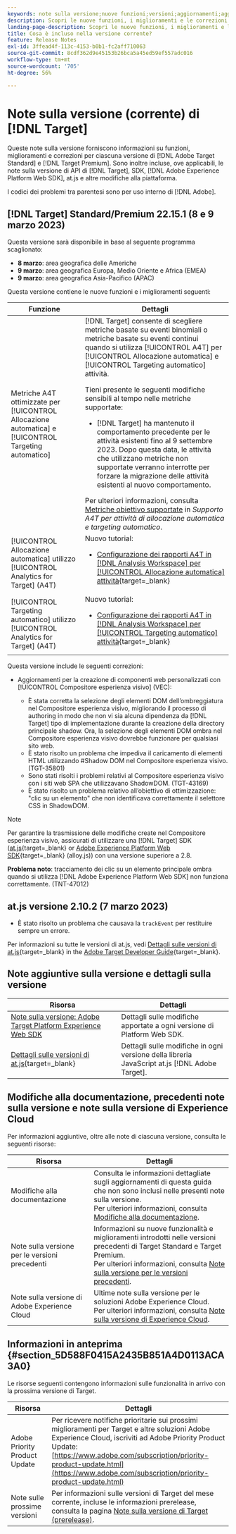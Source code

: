 ```yaml
---
keywords: note sulla versione;nuove funzioni;versioni;aggiornamenti;aggiornamento;versione;miglioramento;miglioramenti;correzioni;correzioni di bug;aggiornamenti
description: Scopri le nuove funzioni, i miglioramenti e le correzioni inclusi nella versione corrente di  [!DNL Adobe Target], compresi SDK, API e librerie JavaScript.
landing-page-description: Scopri le nuove funzioni, i miglioramenti e le correzioni inclusi nella versione corrente di  [!DNL Adobe Target].
title: Cosa è incluso nella versione corrente?
feature: Release Notes
exl-id: 3ffead4f-113c-4153-b0b1-fc2aff710063
source-git-commit: 8cdf362d9e45153b26bca5a45ed59ef557adc016
workflow-type: tm+mt
source-wordcount: '705'
ht-degree: 56%

---
```


# Note sulla versione (corrente) di [!DNL Target]

Queste note sulla versione forniscono informazioni su funzioni, miglioramenti e correzioni per ciascuna versione di [!DNL Adobe Target Standard] e [!DNL Target Premium]. Sono inoltre incluse, ove applicabili, le note sulla versione di API di [!DNL Target], SDK, [!DNL Adobe Experience Platform Web SDK], at.js e altre modifiche alla piattaforma.

I codici dei problemi tra parentesi sono per uso interno di [!DNL Adobe].

## [!DNL Target] Standard/Premium 22.15.1 (8 e 9 marzo 2023)

Questa versione sarà disponibile in base al seguente programma scaglionato:

* **8 marzo**: area geografica delle Americhe
* **9 marzo**: area geografica Europa, Medio Oriente e Africa (EMEA)
* **9 marzo**: area geografica Asia-Pacifico (APAC)

Questa versione contiene le nuove funzioni e i miglioramenti seguenti:

| Funzione | Dettagli |
| --- | --- |
| Metriche A4T ottimizzate per [!UICONTROL Allocazione automatica] e [!UICONTROL Targeting automatico] | [!DNL Target] consente di scegliere metriche basate su eventi binomiali o metriche basate su eventi continui quando si utilizza [!UICONTROL A4T] per [!UICONTROL Allocazione automatica] e [!UICONTROL Targeting automatico] attività.<P>Tieni presente le seguenti modifiche sensibili al tempo nelle metriche supportate:<ul><li>[!DNL Target] ha mantenuto il comportamento precedente per le attività esistenti fino al 9 settembre 2023. Dopo questa data, le attività che utilizzano metriche non supportate verranno interrotte per forzare la migrazione delle attività esistenti al nuovo comportamento.</li></ul>Per ulteriori informazioni, consulta [Metriche obiettivo supportate](/help/main/c-integrating-target-with-mac/a4t/a4t-at-aa.md#supported) in *Supporto A4T per attività di allocazione automatica e targeting automatico*. |
| [!UICONTROL Allocazione automatica] utilizzo [!UICONTROL Analytics for Target] (A4T) | Nuovo tutorial:<ul><li>[Configurazione dei rapporti A4T in [!DNL Analysis Workspace] per [!UICONTROL Allocazione automatica] attività](https://experienceleague.adobe.com/docs/target-learn/tutorials/integrations/set-up-a4t-reports-in-analysis-workspace-for-auto-allocate-activities.html){target=_blank}</li></ul> |
| [!UICONTROL Targeting automatico] utilizzo [!UICONTROL Analytics for Target] (A4T) | Nuovo tutorial:<ul><li>[Configurazione dei rapporti A4T in [!DNL Analysis Workspace] per [!UICONTROL Targeting automatico] attività](https://experienceleague.adobe.com/docs/target-learn/tutorials/integrations/set-up-a4t-reports-in-analysis-workspace-for-auto-target-activities.html){target=_blank}</li></ul> |

Questa versione include le seguenti correzioni:

* Aggiornamenti per la creazione di componenti web personalizzati con [!UICONTROL Compositore esperienza visivo] (VEC):

   * È stata corretta la selezione degli elementi DOM dell’ombreggiatura nel Compositore esperienza visivo, migliorando il processo di authoring in modo che non vi sia alcuna dipendenza da [!DNL Target] tipo di implementazione durante la creazione della directory principale shadow. Ora, la selezione degli elementi DOM ombra nel Compositore esperienza visivo dovrebbe funzionare per qualsiasi sito web.
   * È stato risolto un problema che impediva il caricamento di elementi HTML utilizzando #Shadow DOM nel Compositore esperienza visivo. (TGT-35801)
   * Sono stati risolti i problemi relativi al Compositore esperienza visivo con i siti web SPA che utilizzavano ShadowDOM. (TGT-43169)
   * È stato risolto un problema relativo all’obiettivo di ottimizzazione: &quot;clic su un elemento&quot; che non identificava correttamente il selettore CSS in ShadowDOM.

>[!NOTE]
>
>Per garantire la trasmissione delle modifiche create nel Compositore esperienza visivo, assicurati di utilizzare una [!DNL Target] SDK ([at.js](https://developer.adobe.com/target/implement/client-side/atjs/target-atjs-versions/){target=_blank} or [Adobe Experience Platform Web SDK](https://experienceleague.adobe.com/docs/experience-platform/edge/release-notes.html){target=_blank} (alloy.js)) con una versione superiore a 2.8.

**Problema noto**: tracciamento dei clic su un elemento principale ombra quando si utilizza [!DNL Adobe Experience Platform Web SDK] non funziona correttamente. (TNT-47012)

## at.js versione 2.10.2 (7 marzo 2023)

* È stato risolto un problema che causava la `trackEvent` per restituire sempre un errore.

Per informazioni su tutte le versioni di at.js, vedi [Dettagli sulle versioni di at.js](https://developer.adobe.com/target/implement/client-side/atjs/target-atjs-versions/){target=_blank} in the [Adobe Target Developer Guide](https://developer.adobe.com/target/){target=_blank}.

## Note aggiuntive sulla versione e dettagli sulla versione

| Risorsa | Dettagli |
|--- |--- |
| [Note sulla versione: Adobe Target Platform Experience Web SDK](https://experienceleague.adobe.com/docs/experience-platform/edge/release-notes.html?lang=it) | Dettagli sulle modifiche apportate a ogni versione di Platform Web SDK. |
| [Dettagli sulle versioni di at.js](https://developer.adobe.com/target/implement/client-side/atjs/target-atjs-versions/){target=_blank} | Dettagli sulle modifiche in ogni versione della libreria JavaScript at.js [!DNL Adobe Target]. |

## Modifiche alla documentazione, precedenti note sulla versione e note sulla versione di Experience Cloud

Per informazioni aggiuntive, oltre alle note di ciascuna versione, consulta le seguenti risorse:

| Risorsa | Dettagli |
|--- |--- |
| Modifiche alla documentazione | Consulta le informazioni dettagliate sugli aggiornamenti di questa guida che non sono inclusi nelle presenti note sulla versione.<br>Per ulteriori informazioni, consulta [Modifiche alla documentazione](/help/main/r-release-notes/doc-change.md#reference_366123CF00994BACBBF9BBDF2C4D840C). |
| Note sulla versione per le versioni precedenti | Informazioni su nuove funzionalità e miglioramenti introdotti nelle versioni precedenti di Target Standard e Target Premium.<br>Per ulteriori informazioni, consulta [Note sulla versione per le versioni precedenti](/help/main/r-release-notes/release-notes-for-previous-releases.md). |
| Note sulla versione di Adobe Experience Cloud | Ultime note sulla versione per le soluzioni Adobe Experience Cloud.<br>Per ulteriori informazioni, consulta [Note sulla versione di Experience Cloud](https://experienceleague.adobe.com/docs/release-notes/experience-cloud/current.html?lang=it). |

## Informazioni in anteprima {#section_5D588F0415A2435B851A4D0113ACA3A0}

Le risorse seguenti contengono informazioni sulle funzionalità in arrivo con la prossima versione di Target.

| Risorsa | Dettagli |
|--- |--- |
| Adobe Priority Product Update | Per ricevere notifiche prioritarie sui prossimi miglioramenti per Target e altre soluzioni Adobe Experience Cloud, iscriviti ad Adobe Priority Product Update:<br>[https://www.adobe.com/subscription/priority-product-update.html](https://www.adobe.com/subscription/priority-product-update.html) |
| Note sulle prossime versioni | Per informazioni sulle versioni di Target del mese corrente, incluse le informazioni prerelease, consulta la pagina [Note sulla versione di Target (prerelease)](/help/main/r-release-notes/target-release-notes.md). |
